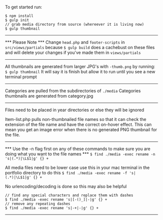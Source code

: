 To get started run:
```
$ npm install
$ gulp init
// grab media directory from source (whereever it is living now)
$ gulp thumbnail
```

---

*** Please Note ***
Change `head.php` and `footer-scripts` in `src/views/partials` because 
``` $ gulp build ```
does a cachebust on these files and will delete your changes if you've made them in `views/partials`

---

All thumbnails are generated from larger JPG's with `-thumb.png` by running:
```$ gulp thumbnail```
It will say it is finish but allow it to run until you see a new terminal prompt

---

Categories are pulled from the subdirectories of `./media`
Categories thumbnails are generated from category.jpg

---

Files need to be placed in year directories or else they will be ignored

Item-list.php pulls non-thumbnailed file names so that it can check the extension of the file name and have the correct on-hover effect. This can mean you get an image error when there is no generated PNG thumbnail for the file.

---

*** Use the -n flag first on any of these commands to make sure you are doing what you want to the file names ***
```$ find ./media -exec rename -n 's|(.*)|\L$1|g' {} +```

All media files need to be lower case use this in your mac terminal in the portfolio directory to do this
```$ find ./media -exec rename -f 's|(.*)|\L$1|g' {} +```

No urlencoding/decoding is done so this may also be helpful
```
// find any special characters and replace them with dashes
$ find ./media -exec rename 's|[-()_]|-|g' {} +
// remove any repeating dashes
$ find ./media -exec rename 's|-+|-|g' {} +
```

---